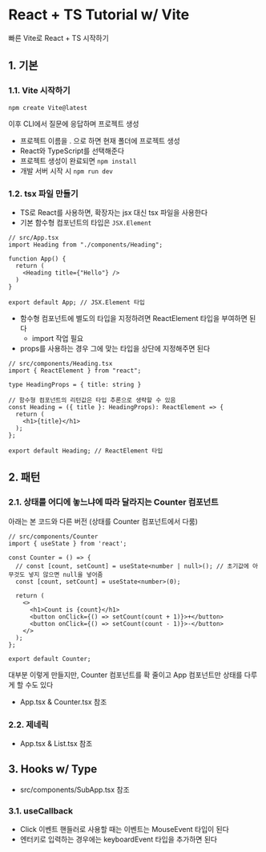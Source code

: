 # React + TS Tutorial w/ Vite
빠른 Vite로 React + TS 시작하기
## 1. 기본
### 1.1. Vite 시작하기
```
npm create Vite@latest
```
이후 CLI에서 질문에 응답하며 프로젝트 생성
- 프로젝트 이름을 . 으로 하면 현재 폴더에 프로젝트 생성
- React와 TypeScript를 선택해준다
- 프로젝트 생성이 완료되면 `npm install`
- 개발 서버 시작 시 `npm run dev`
### 1.2. tsx 파일 만들기
- TS로 React를 사용하면, 확장자는 jsx 대신 tsx 파일을 사용한다
- 기본 함수형 컴포넌트의 타입은 `JSX.Element`
```tsx
// src/App.tsx
import Heading from "./components/Heading";

function App() {
  return (
    <Heading title={"Hello"} />
  )
}

export default App; // JSX.Element 타입
```
- 함수형 컴포넌트에 별도의 타입을 지정하려면 ReactElement 타입을 부여하면 된다
  - import 작업 필요
- props를 사용하는 경우 그에 맞는 타입을 상단에 지정해주면 된다
```tsx
// src/components/Heading.tsx
import { ReactElement } from "react";

type HeadingProps = { title: string }

// 함수형 컴포넌트의 리턴값은 타입 추론으로 생략할 수 있음
const Heading = ({ title }: HeadingProps): ReactElement => {
  return (
    <h1>{title}</h1>
  );
};

export default Heading; // ReactElement 타입
```
## 2. 패턴
### 2.1. 상태를 어디에 놓느냐에 따라 달라지는 Counter 컴포넌트
아래는 본 코드와 다른 버전 (상태를 Counter 컴포넌트에서 다룸)
```tsx
// src/components/Counter
import { useState } from 'react';

const Counter = () => {
  // const [count, setCount] = useState<number | null>(); // 초기값에 아무것도 넣지 않으면 null을 넣어줌
  const [count, setCount] = useState<number>(0);

  return (
    <>
      <h1>Count is {count}</h1>
      <button onClick={() => setCount(count + 1)}>+</button>
      <button onClick={() => setCount(count - 1)}>-</button>
    </>
  );
};

export default Counter;
```

대부분 이렇게 만들지만, Counter 컴포넌트를 확 줄이고 App 컴포넌트만 상태를 다루게 할 수도 있다
- App.tsx & Counter.tsx 참조
### 2.2. 제네릭
- App.tsx & List.tsx 참조
## 3. Hooks w/ Type
- src/components/SubApp.tsx 참조
### 3.1. useCallback
- Click 이벤트 핸들러로 사용할 때는 이벤트는 MouseEvent 타입이 된다
- 엔터키로 입력하는 경우에는 keyboardEvent 타입을 추가하면 된다